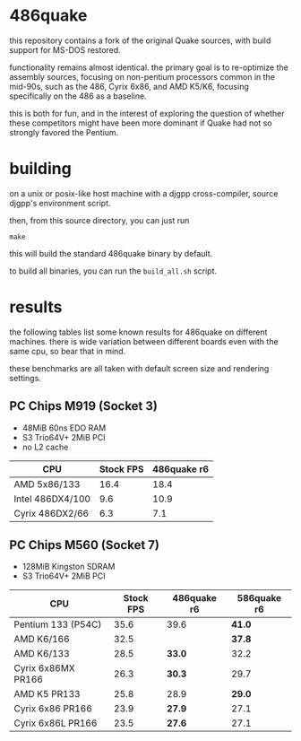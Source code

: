 486quake
========

this repository contains a fork of the original Quake sources, with build support for MS-DOS restored.

functionality remains almost identical. the primary goal is to re-optimize the assembly sources, focusing on non-pentium processors common in the mid-90s, such as the 486, Cyrix 6x86, and AMD K5/K6, focusing specifically on the 486 as a baseline.

this is both for fun, and in the interest of exploring the question of whether these competitors might have been more dominant if Quake had not so strongly favored the Pentium.

building
========

on a unix or posix-like host machine with a djgpp cross-compiler, source djgpp's environment script.

then, from this source directory, you can just run

    make

this will build the standard 486quake binary by default.

to build all binaries, you can run the `build_all.sh` script.

results
=======

the following tables list some known results for 486quake on different machines. there is wide variation between different boards even with the same cpu, so bear that in mind.

these benchmarks are all taken with default screen size and rendering settings.

## PC Chips M919 (Socket 3)
* 48MiB 60ns EDO RAM
* S3 Trio64V+ 2MiB PCI
* no L2 cache

|         CPU                   |  Stock FPS    | 486quake r6   |
|         ---                   |      ---      |      ---      |
| AMD 5x86/133                  | 16.4          | 18.4          |
| Intel 486DX4/100              | 9.6           | 10.9          |
| Cyrix 486DX2/66               | 6.3           | 7.1           |

## PC Chips M560 (Socket 7)
* 128MiB Kingston SDRAM
* S3 Trio64V+ 2MiB PCI

|         CPU                   |  Stock FPS    | 486quake r6   | 586quake r6   |
|         ---                   |      ---      |      ---      |     ---       |
| Pentium 133 (P54C)            | 35.6          | 39.6          | **41.0**      |
| AMD K6/166                    | 32.5 |        | **37.8**      | 36.9          |
| AMD K6/133                    | 28.5          | **33.0**      | 32.2          |
| Cyrix 6x86MX PR166            | 26.3          | **30.3**      | 29.7          |
| AMD K5 PR133                  | 25.8          | 28.9          | **29.0**      |
| Cyrix 6x86 PR166              | 23.9          | **27.9**      | 27.1          |
| Cyrix 6x86L PR166             | 23.5          | **27.6**      | 27.1          |
